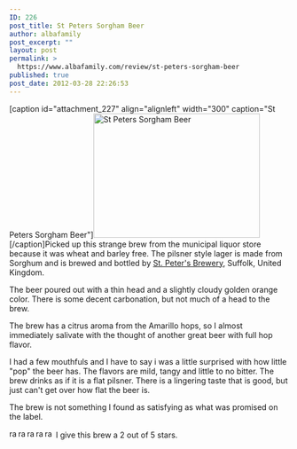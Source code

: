```yaml
---
ID: 226
post_title: St Peters Sorgham Beer
author: albafamily
post_excerpt: ""
layout: post
permalink: >
  https://www.albafamily.com/review/st-peters-sorgham-beer
published: true
post_date: 2012-03-28 22:26:53
---
```

[caption id="attachment_227" align="alignleft" width="300" caption="St Peters Sorgham Beer"]<a href="https://www.albafamily.com/wp-content/uploads/IMG_20120328_215432.jpg" class="fancybox"><img src="https://www.albafamily.com/wp-content/uploads/IMG_20120328_215432-300x224.jpg" alt="St Peters Sorgham Beer" title="St Peters" width="300" height="224" class="size-medium wp-image-227" /></a>[/caption]Picked up this strange brew from the municipal liquor store because it was wheat and barley free. The pilsner style lager is made from Sorghum and is brewed and bottled by <a href="http://www.stpetersbrewery.co.uk" title="St. Peters Brewery" target="_blank">St. Peter's Brewery</a>, Suffolk, United Kingdom.

The beer poured out with a thin head and a slightly cloudy golden orange color. There is some decent carbonation, but not much of a head to the brew.

The brew has a citrus aroma from the Amarillo hops, so I almost immediately salivate with the thought of another great beer with full hop flavor.

I had a few mouthfuls and I have to say i was a little surprised with how little "pop" the beer has. The flavors are mild, tangy and little to no bitter. The brew drinks as if it is a flat pilsner. There is a lingering taste that is good, but just can't get over how flat the beer is.

The brew is not something I found as satisfying as what was promised on the label. 

<div><img src="https://www.albafamily.com/wp-content/uploads/rating_on.gif" alt="rating on" title="rating_on" width="16" height="16"/><img src="https://www.albafamily.com/wp-content/uploads/rating_on.gif" alt="rating on" title="rating_on" width="16" height="16"/><img src="https://www.albafamily.com/wp-content/uploads/rating_off.gif" alt="rating off" title="rating_off" width="16" height="16"/><img src="https://www.albafamily.com/wp-content/uploads/rating_off.gif" alt="rating off" title="rating_off" width="16" height="16"/><img src="https://www.albafamily.com/wp-content/uploads/rating_off.gif" alt="rating off" title="rating_off" width="16" height="16"/> I give this brew a 2 out of 5 stars.</div>